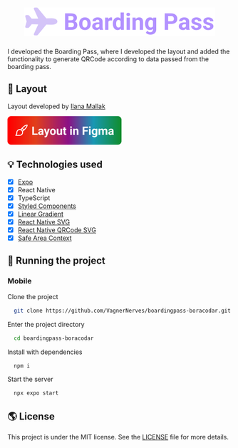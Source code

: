 <h1 align="center">
  <img alt="Boarding Pass" title="Boarding Pass" src="./.github/logoboardingpass.svg" />
</h1>

I developed the Boarding Pass, where I developed the layout and added the functionality to generate QRCode according to data passed from the boarding pass.

<!-- ## 🎥 Implementation Video

In the GitHub edit, drag the video that it already puts on github itself. -->

## 🎨 Layout

Layout developed by [Ilana Mallak](https://www.linkedin.com/in/ilanamallak/)

[![Layout in Figma](https://github.com/VagnerNerves/default-readme/blob/main/assets/layout-in-figma.svg)](<https://www.figma.com/file/f3lMd39tRfLJFjZO4OoRcq/%23boraCodar---Desafio-6-(Community)---Vagner-Nerves?node-id=1%3A7&t=Tzbit5HQ73rLPXRk-1>)

<!-- ## 👏 Learning and more implementations

Describe what you learned and implemented in the project. -->

## 💡 Technologies used

- [x] [Expo](https://expo.dev/)
- [x] React Native
- [x] TypeScript
- [x] [Styled Components](https://styled-components.com/)
- [x] [Linear Gradient](https://docs.expo.dev/versions/latest/sdk/linear-gradient/)
- [x] [React Native SVG](https://docs.expo.dev/versions/latest/sdk/svg/)
- [x] [React Native QRCode SVG](https://github.com/dumbest/react-native-qrcode-svg-expo)
- [x] [Safe Area Context](https://docs.expo.dev/versions/latest/sdk/safe-area-context/)

## 🚀 Running the project

### Mobile

Clone the project

```bash
  git clone https://github.com/VagnerNerves/boardingpass-boracodar.git
```

Enter the project directory

```bash
  cd boardingpass-boracodar
```

Install with dependencies

```bash
  npm i
```

Start the server

```bash
  npx expo start
```

<!-- ### Back-end

Clone the project

```bash
  git clone https://link-para-o-projeto
```

Enter the project directory

```bash
  cd my-project
```

Install with dependencies

```bash
  npm install
```

Start the server

```bash
  npm run start
```

### Front-end Web

Clone the project

```bash
  git clone https://link-para-o-projeto
```

Enter the project directory

```bash
  cd my-project
```

Install with dependencies

```bash
  npm install
```

Start the server

```bash
  npm run start
``` -->

<!-- ## 📝 Routes

[![Run in Postman](https://github.com/VagnerNerves/default-readme/blob/main/assets/run-in-postman.svg)](https://app.getpostman.com/run-collection/link)
[![Run in Insomnia](https://github.com/VagnerNerves/default-readme/blob/main/assets/run-in-insomnia.svg)](https://insomnia.rest/run/?label=NAMEPROJECT&uri=LINK) -->

## 🌎 License

This project is under the MIT license. See the [LICENSE](https://choosealicense.com/licenses/mit/) file for more details.
